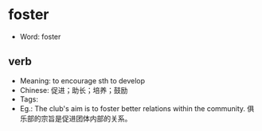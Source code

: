 # foster

- Word: foster

## verb

- Meaning: to encourage sth to develop
- Chinese: 促进；助长；培养；鼓励
- Tags: 
- Eg.: The club's aim is to foster better relations within the community. 俱乐部的宗旨是促进团体内部的关系。

